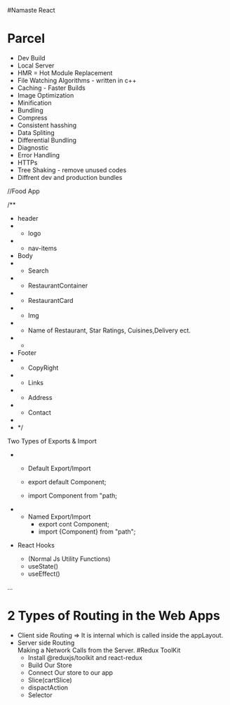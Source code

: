 #Namaste React

# Parcel

- Dev Build
- Local Server
- HMR = Hot Module Replacement
- File Watching Algorithms - written in c++
- Caching - Faster Builds
- Image Optimization
- Minification
- Bundling
- Compress
- Consistent hasshing
- Data Spliting
- Differential Bundling
- Diagnostic
- Error Handling
- HTTPs
- Tree Shaking - remove unused codes
- Diffrent dev and production bundles

//Food App

/\*\*

- header
- - logo
- - nav-items
- Body
- - Search
- - RestaurantContainer
- - RestaurantCard
- - Img
- - Name of Restaurant, Star Ratings, Cuisines,Delivery ect.
- -
- Footer
- - CopyRight
- - Links
- - Address
- - Contact
-
- \*/

Two Types of Exports & Import

- - Default Export/Import

  - export default Component;
  - import Component from "path;

- - Named Export/Import
    - export cont Component;
    - import {Component} from "path";

- React Hooks
  - (Normal Js Utility Functions)
  - useState()
  - useEffect()

...

# 2 Types of Routing in the Web Apps

- Client side Routing => It is internal which is called inside the appLayout.
- Server side Routing  
  Making a Network Calls from the Server.
#Redux ToolKit
    - Install @reduxjs/toolkit and react-redux
    - Build Our Store
    - Connect Our store to our app
    - Slice(cartSlice)
    - dispactAction
    -  Selector